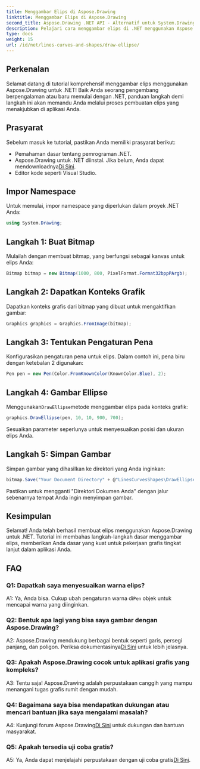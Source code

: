 ```yaml
---
title: Menggambar Elips di Aspose.Drawing
linktitle: Menggambar Elips di Aspose.Drawing
second_title: Aspose.Drawing .NET API - Alternatif untuk System.Drawing.Common
description: Pelajari cara menggambar elips di .NET menggunakan Aspose.Drawing. Ikuti tutorial langkah demi langkah ini untuk membuat grafik menakjubkan dengan mudah.
type: docs
weight: 15
url: /id/net/lines-curves-and-shapes/draw-ellipse/
---
```

## Perkenalan

Selamat datang di tutorial komprehensif menggambar elips menggunakan Aspose.Drawing untuk .NET! Baik Anda seorang pengembang berpengalaman atau baru memulai dengan .NET, panduan langkah demi langkah ini akan memandu Anda melalui proses pembuatan elips yang menakjubkan di aplikasi Anda.

## Prasyarat

Sebelum masuk ke tutorial, pastikan Anda memiliki prasyarat berikut:

- Pemahaman dasar tentang pemrograman .NET.
-  Aspose.Drawing untuk .NET diinstal. Jika belum, Anda dapat mendownloadnya[Di Sini](https://releases.aspose.com/drawing/net/).
- Editor kode seperti Visual Studio.

## Impor Namespace

Untuk memulai, impor namespace yang diperlukan dalam proyek .NET Anda:

```csharp
using System.Drawing;
```

## Langkah 1: Buat Bitmap

Mulailah dengan membuat bitmap, yang berfungsi sebagai kanvas untuk elips Anda:

```csharp
Bitmap bitmap = new Bitmap(1000, 800, PixelFormat.Format32bppPArgb);
```

## Langkah 2: Dapatkan Konteks Grafik

Dapatkan konteks grafis dari bitmap yang dibuat untuk mengaktifkan gambar:

```csharp
Graphics graphics = Graphics.FromImage(bitmap);
```

## Langkah 3: Tentukan Pengaturan Pena

Konfigurasikan pengaturan pena untuk elips. Dalam contoh ini, pena biru dengan ketebalan 2 digunakan:

```csharp
Pen pen = new Pen(Color.FromKnownColor(KnownColor.Blue), 2);
```

## Langkah 4: Gambar Ellipse

 Menggunakan`DrawEllipse`metode menggambar elips pada konteks grafik:

```csharp
graphics.DrawEllipse(pen, 10, 10, 900, 700);
```

Sesuaikan parameter seperlunya untuk menyesuaikan posisi dan ukuran elips Anda.

## Langkah 5: Simpan Gambar

Simpan gambar yang dihasilkan ke direktori yang Anda inginkan:

```csharp
bitmap.Save("Your Document Directory" + @"LinesCurvesShapes\DrawEllipse_out.png");
```

Pastikan untuk mengganti "Direktori Dokumen Anda" dengan jalur sebenarnya tempat Anda ingin menyimpan gambar.

## Kesimpulan

Selamat! Anda telah berhasil membuat elips menggunakan Aspose.Drawing untuk .NET. Tutorial ini membahas langkah-langkah dasar menggambar elips, memberikan Anda dasar yang kuat untuk pekerjaan grafis tingkat lanjut dalam aplikasi Anda.

## FAQ

### Q1: Dapatkah saya menyesuaikan warna elips?

 A1: Ya, Anda bisa. Cukup ubah pengaturan warna di`Pen` objek untuk mencapai warna yang diinginkan.

### Q2: Bentuk apa lagi yang bisa saya gambar dengan Aspose.Drawing?

 A2: Aspose.Drawing mendukung berbagai bentuk seperti garis, persegi panjang, dan poligon. Periksa dokumentasinya[Di Sini](https://reference.aspose.com/drawing/net/) untuk lebih jelasnya.

### Q3: Apakah Aspose.Drawing cocok untuk aplikasi grafis yang kompleks?

A3: Tentu saja! Aspose.Drawing adalah perpustakaan canggih yang mampu menangani tugas grafis rumit dengan mudah.

### Q4: Bagaimana saya bisa mendapatkan dukungan atau mencari bantuan jika saya mengalami masalah?

 A4: Kunjungi forum Aspose.Drawing[Di Sini](https://forum.aspose.com/c/diagram/17) untuk dukungan dan bantuan masyarakat.

### Q5: Apakah tersedia uji coba gratis?

 A5: Ya, Anda dapat menjelajahi perpustakaan dengan uji coba gratis[Di Sini](https://releases.aspose.com/).